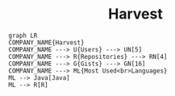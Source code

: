 <h1 align="center">Harvest</h1>

```mermaid
graph LR
COMPANY_NAME{Harvest}
COMPANY_NAME ---> U{Users} ---> UN[5]
COMPANY_NAME ---> R{Repositories} ---> RN[4]
COMPANY_NAME ---> G{Gists} ---> GN[16]
COMPANY_NAME ---> ML{Most Used<br>Languages}
ML --> Java[Java]
ML --> R[R]
```
